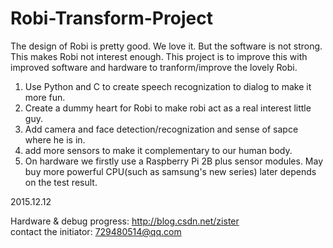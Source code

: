 # Robi-Transform-Project
The design of Robi is pretty good. We love it. But the software is not strong. This makes Robi not interest enough. This project is to improve this with improved software and hardware to tranform/improve the lovely Robi. <br/>
1. Use Python and C to create speech recognization to dialog to make it more fun. <br/>
2. Create a dummy heart for Robi to make robi act as a real interest little guy. <br/>
3. Add camera and face detection/recognization and sense of sapce where he is in. <br/>
4. add more sensors to make it complementary to our human body. <br/>
5. On hardware we firstly use a Raspberry Pi 2B plus sensor modules. May buy more powerful CPU(such as samsung's new series) later depends on the test result. <br/>

2015.12.12 <br/>

Hardware & debug progress: http://blog.csdn.net/zister <br/>
contact the initiator: 729480514@qq.com <br/>
